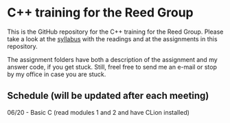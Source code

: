 # C++ training for the Reed Group

This is the GitHub repository for the C++ training for the Reed Group. Please take a look at the [syllabus](https://docs.google.com/document/d/11lC7m2Pk4_-8PTe1Ze_LO5Xr_EJM8nxu2OdtX5lrDmY/edit?pli=1) with the readings and at the assignments in this repository. 

The assignment folders have both a description of the assignment and my answer code, if you get stuck. Still, freel free to send me an e-mail or stop by my office in case you are stuck.

## Schedule (will be updated after each meeting)
06/20 - Basic C (read modules 1 and 2 and have CLion installed)
